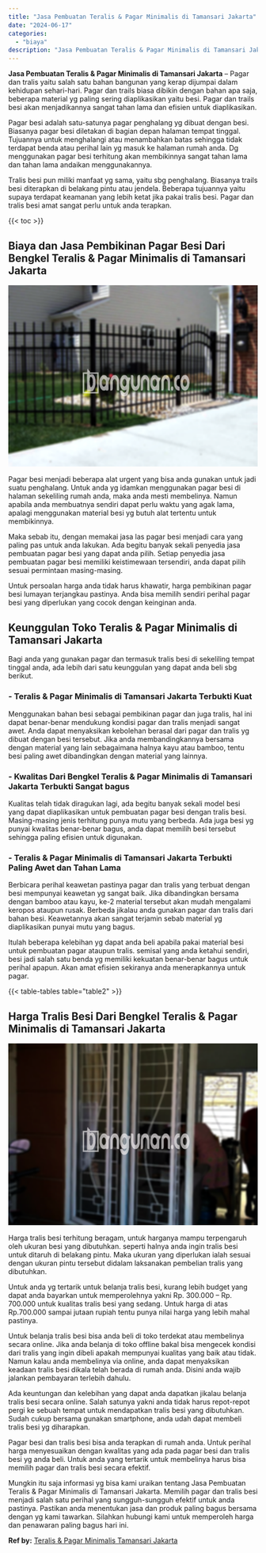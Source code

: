 ```yaml
---
title: "Jasa Pembuatan Teralis & Pagar Minimalis di Tamansari Jakarta"
date: "2024-06-17"
categories: 
  - "biaya"
description: "Jasa Pembuatan Teralis & Pagar Minimalis di Tamansari Jakarta. Mungkin itu saja informasi yg bisa kami uraikan tentang Jasa Pembuatan Teralis & Pagar Minimal..."
---
```


**Jasa Pembuatan Teralis & Pagar Minimalis di Tamansari Jakarta** – Pagar dan tralis yaitu salah satu bahan bangunan yang kerap dijumpai dalam kehidupan sehari-hari. Pagar dan trails biasa dibikin dengan bahan apa saja, beberapa material yg paling sering diaplikasikan yaitu besi. Pagar dan trails besi akan menjadikannya sangat tahan lama dan efisien untuk diaplikasikan.

Pagar besi adalah satu-satunya pagar penghalang yg dibuat dengan besi. Biasanya pagar besi diletakan di bagian depan halaman tempat tinggal. Tujuannya untuk menghalangi atau menambahkan batas sehingga tidak terdapat benda atau perihal lain yg masuk ke halaman rumah anda. Dg menggunakan pagar besi terhitung akan membikinnya sangat tahan lama dan tahan lama andaikan menggunakannya.

Tralis besi pun miliki manfaat yg sama, yaitu sbg penghalang. Biasanya trails besi diterapkan di belakang pintu atau jendela. Beberapa tujuannya yaitu supaya terdapat keamanan yang lebih ketat jika pakai tralis besi. Pagar dan tralis besi amat sangat perlu untuk anda terapkan.

{{< toc >}}

## Biaya dan Jasa Pembikinan Pagar Besi Dari Bengkel Teralis & Pagar Minimalis di Tamansari Jakarta

![Jasa Pembuatan Teralis & Pagar Minimalis di Tamansari Jakarta](/images/pagar-minimalis-murah-67.png)

Pagar besi menjadi beberapa alat urgent yang bisa anda gunakan untuk jadi suatu penghalang. Untuk anda yg idamkan menggunakan pagar besi di halaman sekeliling rumah anda, maka anda mesti membelinya. Namun apabila anda membuatnya sendiri dapat perlu waktu yang agak lama, apalagi menggunakan material besi yg butuh alat tertentu untuk membikinnya.

Maka sebab itu, dengan memakai jasa las pagar besi menjadi cara yang paling pas untuk anda lakukan. Ada begitu banyak sekali penyedia jasa pembuatan pagar besi yang dapat anda pilih. Setiap penyedia jasa pembuatan pagar besi memiliki keistimewaan tersendiri, anda dapat pilih sesuai permintaan masing-masing.

Untuk persoalan harga anda tidak harus khawatir, harga pembikinan pagar besi lumayan terjangkau pastinya. Anda bisa memilih sendiri perihal pagar besi yang diperlukan yang cocok dengan keinginan anda.

## Keunggulan Toko Teralis & Pagar Minimalis di Tamansari Jakarta

Bagi anda yang gunakan pagar dan termasuk tralis besi di sekeliling tempat tinggal anda, ada lebih dari satu keunggulan yang dapat anda beli sbg berikut.

### \- Teralis & Pagar Minimalis di Tamansari Jakarta Terbukti Kuat

Menggunakan bahan besi sebagai pembikinan pagar dan juga tralis, hal ini dapat benar-benar mendukung kondisi pagar dan tralis menjadi sangat awet. Anda dapat menyaksikan kebolehan berasal dari pagar dan tralis yg dibuat dengan besi tersebut. Jika anda membandingkannya bersama dengan material yang lain sebagaimana halnya kayu atau bamboo, tentu besi paling awet dibandingkan dengan material yang lainnya.

### \- Kwalitas Dari Bengkel Teralis & Pagar Minimalis di Tamansari Jakarta Terbukti Sangat bagus

Kualitas telah tidak diragukan lagi, ada begitu banyak sekali model besi yang dapat diaplikasikan untuk pembuatan pagar besi dengan tralis besi. Masing-masing jenis terhitung punya mutu yang berbeda. Ada juga besi yg punyai kwalitas benar-benar bagus, anda dapat memilih besi tersebut sehingga paling efisien untuk digunakan.

### \- Teralis & Pagar Minimalis di Tamansari Jakarta Terbukti Paling Awet dan Tahan Lama

Berbicara perihal keawetan pastinya pagar dan tralis yang terbuat dengan besi mempunyai keawetan yg sangat baik. Jika dibandingkan bersama dengan bamboo atau kayu, ke-2 material tersebut akan mudah mengalami keropos ataupun rusak. Berbeda jikalau anda gunakan pagar dan tralis dari bahan besi. Keawetannya akan sangat terjamin sebab material yg diaplikasikan punyai mutu yang bagus.

Itulah beberapa kelebihan yg dapat anda beli apabila pakai material besi untuk pembuatan pagar ataupun tralis. semisal yang anda ketahui sendiri, besi jadi salah satu benda yg memiliki kekuatan benar-benar bagus untuk perihal apapun. Akan amat efisien sekiranya anda menerapkannya untuk pagar.

{{< table-tables table="table2" >}}

## Harga Tralis Besi Dari Bengkel Teralis & Pagar Minimalis di Tamansari Jakarta

![Jasa Pembuatan Teralis & Pagar Minimalis di Tamansari Jakarta](/images/teralis-minimalis-murah-33.png)

Harga tralis besi terhitung beragam, untuk harganya mampu terpengaruh oleh ukuran besi yang dibutuhkan. seperti halnya anda ingin tralis besi untuk ditaruh di belakang pintu. Maka ukuran yang diperlukan ialah sesuai dengan ukuran pintu tersebut didalam laksanakan pembelian tralis yang dibutuhkan.

Untuk anda yg tertarik untuk belanja tralis besi, kurang lebih budget yang dapat anda bayarkan untuk memperolehnya yakni Rp. 300.000 – Rp. 700.000 untuk kualitas tralis besi yang sedang. Untuk harga di atas Rp.700.000 sampai jutaan rupiah tentu punya nilai harga yang lebih mahal pastinya.

Untuk belanja tralis besi bisa anda beli di toko terdekat atau membelinya secara online. Jika anda belanja di toko offline bakal bisa mengecek kondisi dari tralis yang ingin dibeli apakah mempunyai kualitas yang baik atau tidak. Namun kalau anda membelinya via online, anda dapat menyaksikan keadaan tralis besi dikala telah berada di rumah anda. Disini anda wajib jalankan pembayaran terlebih dahulu.

Ada keuntungan dan kelebihan yang dapat anda dapatkan jikalau belanja tralis besi secara online. Salah satunya yakni anda tidak harus repot-repot pergi ke sebuah tempat untuk mendapatkan tralis besi yang dibutuhkan. Sudah cukup bersama gunakan smartphone, anda udah dapat membeli tralis besi yg diharapkan.

Pagar besi dan tralis besi bisa anda terapkan di rumah anda. Untuk perihal harga menyesuaikan dengan kwalitas yang ada pada pagar besi dan tralis besi yg anda beli. Untuk anda yang tertarik untuk membelinya harus bisa memilih pagar dan tralis besi secara efektif.

Mungkin itu saja informasi yg bisa kami uraikan tentang Jasa Pembuatan Teralis & Pagar Minimalis di Tamansari Jakarta. Memilih pagar dan tralis besi menjadi salah satu perihal yang sungguh-sungguh efektif untuk anda pastinya. Pastikan anda menentukan jasa dan produk paling bagus bersama dengan yg kami tawarkan. Silahkan hubungi kami untuk memperoleh harga dan penawaran paling bagus hari ini.

**Ref by:** [Teralis & Pagar Minimalis Tamansari Jakarta](https://id.wikipedia.org/wiki/Teralis)
